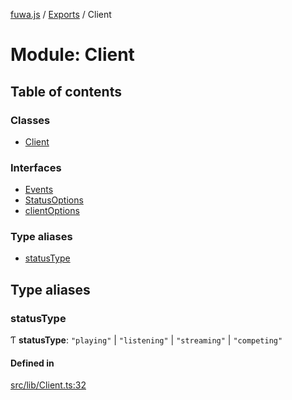 [fuwa.js](../README.md) / [Exports](../modules.md) / Client

# Module: Client

## Table of contents

### Classes

- [Client](../classes/Client.Client-1.md)

### Interfaces

- [Events](../interfaces/Client.Events.md)
- [StatusOptions](../interfaces/Client.StatusOptions.md)
- [clientOptions](../interfaces/Client.clientOptions.md)

### Type aliases

- [statusType](Client.md#statustype)

## Type aliases

### statusType

Ƭ **statusType**: ``"playing"`` \| ``"listening"`` \| ``"streaming"`` \| ``"competing"``

#### Defined in

[src/lib/Client.ts:32](https://github.com/Fuwajs/Fuwa.js/blob/6865cb6/src/lib/Client.ts#L32)
